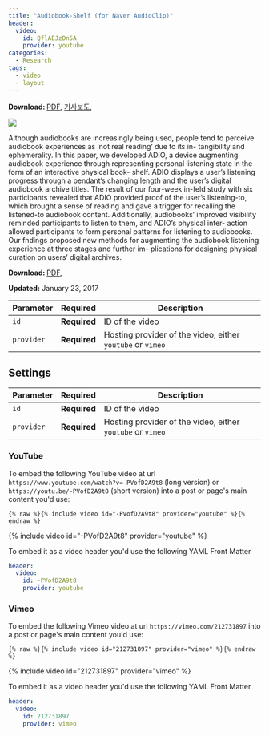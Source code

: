 ```yaml
---
title: "Audiobook-Shelf (for Naver AudioClip)"
header:
  video:
    id: QflAEJzDn5A
    provider: youtube
categories:
  - Research
tags:
  - video
  - layout
---
```


<!-- This post should display a **header with a responsive video**, if the theme supports it. -->

<footer class="page__meta">
  <p class="page__taxonomy">
    <strong><i class="fas fa-fw fa-tags" aria-hidden="true"></i> Download: </strong>
    <span itemprop="keywords">
      <a href="https://drive.google.com/file/d/1iMhG9OqBHti9NG055KylzMzfYmSUVkEg/view?usp=share_link" class="page__taxonomy-item p-category" rel="tag">PDF</a><span class="sep">, </span>
      <a href="http://www.ulkyung.kr/news/articleView.html?idxno=2592" class="page__taxonomy-item p-category" rel="tag">기사보도</a><span class="sep">, </span>
    </span>
  </p>
 </footer>

 ![](https://i.esdrop.com/d/ZklKfna5T3.jpg)


Although audiobooks are increasingly being used, people tend to perceive audiobook experiences as ’not real reading’ due to its in- tangibility and ephemerality. In this paper, we developed ADIO, a device augmenting audiobook experience through representing personal listening state in the form of an interactive physical book- shelf. ADIO displays a user’s listening progress through a pendant’s changing length and the user’s digital audiobook archive titles. The result of our four-week in-feld study with six participants revealed that ADIO provided proof of the user’s listening-to, which brought a sense of reading and gave a trigger for recalling the listened-to audiobook content. Additionally, audiobooks’ improved visibility reminded participants to listen to them, and ADIO’s physical inter- action allowed participants to form personal patterns for listening to audiobooks. Our fndings proposed new methods for augmenting the audiobook listening experience at three stages and further im- plications for designing physical curation on users’ digital archives.


<footer class="page__meta">
  <p class="page__taxonomy">
    <strong><i class="fas fa-fw fa-tags" aria-hidden="true"></i> Download: </strong>
    <span itemprop="keywords">
      <a href="https://drive.google.com/file/d/1iMhG9OqBHti9NG055KylzMzfYmSUVkEg/view?usp=share_link" class="page__taxonomy-item p-category" rel="tag">PDF</a><span class="sep">, </span>
      <!-- <a href="/tags/#video" class="page__taxonomy-item p-category" rel="tag">detail</a> -->
      <!-- <a href="/tags/#layout" class="page__taxonomy-item p-category" rel="tag">layout</a><span class="sep">, </span>
      <a href="/tags/#video" class="page__taxonomy-item p-category" rel="tag">video</a> -->
    </span>
  </p>
<!-- 
  <p class="page__taxonomy">
    <strong><i class="fas fa-fw fa-folder-open" aria-hidden="true"></i> Categories: </strong>
    <span itemprop="keywords">    
      <a href="/categories/#layout" class="page__taxonomy-item p-category" rel="tag">Layout</a><span class="sep">, </span>
      <a href="/categories/#uncategorized" class="page__taxonomy-item p-category" rel="tag">Uncategorized</a>
    </span>
  </p>
   -->
  <p class="page__date"><strong><i class="fas fa-fw fa-calendar-alt" aria-hidden="true"></i> Updated:</strong> <time class="dt-published" datetime="2017-01-23T00:00:00+09:00">January 23, 2017</time></p>

 </footer>

| Parameter  | Required     | Description |
|----------  |---------     | ----------- |
| `id`       | **Required** | ID of the video |
| `provider` | **Required** | Hosting provider of the video, either `youtube` or `vimeo` |


## Settings

| Parameter  | Required     | Description |
|----------  |---------     | ----------- |
| `id`       | **Required** | ID of the video |
| `provider` | **Required** | Hosting provider of the video, either `youtube` or `vimeo` |

### YouTube

To embed the following YouTube video at url `https://www.youtube.com/watch?v=-PVofD2A9t8` (long version) or `https://youtu.be/-PVofD2A9t8` (short version) into a post or page's main content you'd use: 

```liquid
{% raw %}{% include video id="-PVofD2A9t8" provider="youtube" %}{% endraw %}
```

{% include video id="-PVofD2A9t8" provider="youtube" %}

To embed it as a video header you'd use the following YAML Front Matter

```yaml
header:
  video:
    id: -PVofD2A9t8
    provider: youtube
```

### Vimeo

To embed the following Vimeo video at url `https://vimeo.com/212731897` into a post or page's main content you'd use: 

```liquid
{% raw %}{% include video id="212731897" provider="vimeo" %}{% endraw %}
```

{% include video id="212731897" provider="vimeo" %}

To embed it as a video header you'd use the following YAML Front Matter

```yaml
header:
  video:
    id: 212731897
    provider: vimeo
```



<!-- 
## Audiobook-Shelf (for Naver AudioClip)
{% include video id="QflAEJzDn5A" provider="youtube" %} -->

